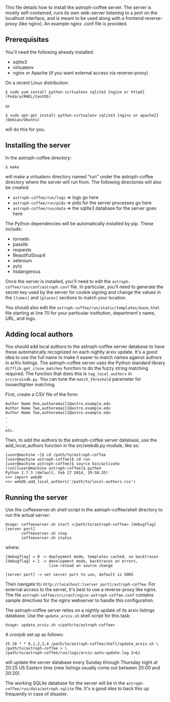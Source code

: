 This file details how to install the astroph-coffee server. The server is mostly
self-contained, runs its own web-server listening to a port on the localhost
interface, and is meant to be used along with a frontend reverse-proxy (like
nginx). An example nginx .conf file is provided.


## Prerequisites

You'll need the following already installed:

* sqlite3
* virtualenv
* nginx or Apache (if you want external access via reverse-proxy)

On a recent Linux distribution:

```
$ sudo yum install python-virtualenv sqlite3 [nginx or httpd] (Fedora/RHEL/CentOS)
```

or

```
$ sudo apt-get install python-virtualenv sqlite3 [nginx or apache2] (Debian/Ubuntu)
```

will do this for you.


## Installing the server

In the astroph-coffee directory:

```
$ make
```

will make a virtualenv directory named "run" under the astroph-coffee directory
where the server will run from. The following directories will also be created:

* `astroph-coffee/run/logs` => logs go here
* `astroph-coffee/run/pids` => pids for the server processes go here
* `astroph-coffee/run/data` => the sqlite3 database for the server goes here

The Python dependencies will be automatically installed by pip. These include:

* tornado
* passlib
* requests
* BeautifulSoup4
* selenium
* pytz
* itsdangerous

Once the server is installed, you'll need to edit the
`astroph-coffee/run/conf/astroph.conf` file. In particular, you'll need to
generate the secret key used by the server for cookie signing and change the
values in the `[times]` and `[places]` sections to match your location.

You should also edit the `astroph-coffee/run/static/templates/base.html` file
starting at line 70 for your particular institution, department's name, URL, and
logo.


## Adding local authors

You should add local authors to the astroph-coffee server database to have these
automatically recognized on each nightly arxiv update. It's a good idea to use
the full name to make it easier to match names against authors in arXiv
listings. The astroph-coffee server uses the Python standard library
`difflib.get_close_matches` function to do the fuzzy string matching
required. The function that does this is `tag_local_authors` in
`src/arxivdb.py`. You can tune the `match_threshold` parameter for
looser/tighter matching.

First, create a CSV file of the form:

```
Author Name One,authoremail1@astro.example.edu
Author Name Two,authoremail1@astro.example.edu
Author Name Two,authoremail1@astro.example.edu
.
.
.
etc.
```

Then, to add the authors to the astroph-coffee server database, use the
add_local_authors function in the src/webdb.py module, like so:

```
[user@machine ~]$ cd /path/to/astroph-coffee
[user@machine astroph-coffee]$ cd run
[user@machine astroph-coffee]$ source bin/activate
(run)[user@machine astroph-coffee]$ python
Python 2.7.3 (default, Feb 27 2014, 19:58:35)
>>> import webdb
>>> webdb.add_local_authors('/path/to/local-authors.csv')
```


## Running the server


Use the coffeeserver.sh shell script in the astroph-coffee/shell directory to
run the actual server:

```
Usage: coffeeserver.sh start </path/to/astroph-coffee> [debugflag] [server port]
       coffeeserver.sh stop
       coffeeserver.sh status
```

where:

```
[debugflag] = 0 -> deployment mode, templates cached, no backtraces
[debugflag] = 1 -> development mode, backtraces on errors,
                   live-reload on source change

[server port] -> set server port to use, default is 5005
```

Then navigate to: `http://localhost:[server port]/astroph-coffee`. For external
access to the server, it's best to use a reverse-proxy like nginx. The file
`astroph-coffee/src/conf/nginx-astroph-coffee.conf` contains sample directives
for the nginx webserver to handle this configuration.

The astroph-coffee server relies on a nightly update of its arxiv listings
database. Use the `update_arxiv.sh` shell script for this task:

```
Usage: update_arxiv.sh </path/to/astroph-coffee>
```

A cronjob set up as follows:

```
25 20 * * 0,1,2,3,4 /path/to/astroph-coffee/shell/update_arxiv.sh \
/path/to/astroph-coffee > \
/path/to/astroph-coffee/run/logs/arxiv-auto-update.log 2>&1
```

will update the server database every Sunday through Thursday night at 20:25 US
Eastern time (new listings usually come out between 20:00 and 20:20).

The working SQLite database for the server will be in the
`astroph-coffee/run/data/astroph.sqlite` file. It's a good idea to back this up
frequently in case of disaster.
